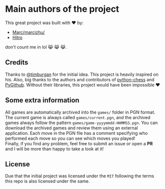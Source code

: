 # Main authors of the project

This great project was built with ❤️  by:

- [Marc/marcizhu/](https://github.com/marcizhu)
- [Hitro](https://github.com/Hitro147)

don't count me in lol 😹 😹 😹.

## Credits

Thanks to [@timburgan](https://github.com/timburgan) for the initial idea. This project is heavily inspired on his. Also, big thanks to the authors and contributors of [python-chess](https://python-chess.readthedocs.io/en/latest/) and [PyGithub](https://pygithub.readthedocs.io/en/latest/). Without their libraries, this project would have been impossible :heart:

## Some extra information

All games are automatically archived into the `games/` folder in PGN format. The current game is always called `games/current.pgn`, and the archived games always follow the pattern `games/game-yyyymmdd-HHMMSS.pgn`. You can download the archived games and review them using an external application. Each move in the PGN file has a comment specifying who performed each move so you can see which moves you played!
<br>
Finally, if you find any problem, feel free to submit an issue or open a **PR** and I will be more than happy to take a look at it!

## License

Due that the initial project was licensed under the `MIT` following the terms this repo is also licensed under the same.
